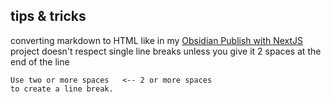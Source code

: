 ## tips & tricks

converting markdown to HTML like in my [Obsidian Publish with NextJS](/vault/📁developer/Projects📐/Obsidian__Publish__with__NextJS) project doesn't respect single line breaks unless you give it 2 spaces at the end of the line
```
Use two or more spaces   <-- 2 or more spaces
to create a line break.
```